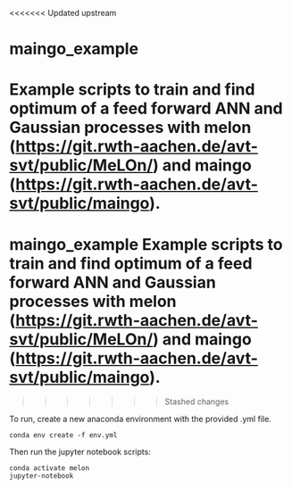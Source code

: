 <<<<<<< Updated upstream
# maingo_example 

Example scripts to train and find optimum of a feed forward ANN and Gaussian processes with melon (https://git.rwth-aachen.de/avt-svt/public/MeLOn/) and maingo (https://git.rwth-aachen.de/avt-svt/public/maingo). 
=======
# maingo_example Example scripts to train and find optimum of a feed forward ANN and Gaussian processes with melon (https://git.rwth-aachen.de/avt-svt/public/MeLOn/) and maingo (https://git.rwth-aachen.de/avt-svt/public/maingo). 
>>>>>>> Stashed changes

To run, create a new anaconda environment with the provided .yml file.
````
conda env create -f env.yml
````
Then run the jupyter notebook scripts:

````
conda activate melon
jupyter-notebook
````
